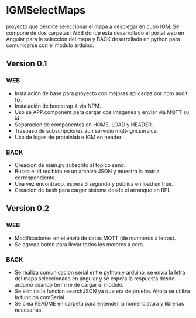 # IGMSelectMaps
proyecto que permite seleccionar el mapa a desplegar en cubo IGM. Se compone de dos carpetas: WEB donde esta desarrollado el portal web en Angular para la selección del mapa y BACK desarrollada en python para comunicarse con el modulo arduino. 

## Version 0.1
### WEB
* Instalación de base para proyecto con mejoras aplicadas por npm audit fix.
* Instalación de bootstrap 4 via NPM.
* Uso se APP.component para cargar dos imagenes y enviar via MQTT su id.
* Separacion de componentes en HOME, LOAD y HEADER.
* Traspaso de subscripciones aun servicio mqtt-igm.service.
* Uso de logos de proteinlab e IGM en header.

### BACK
* Creacion de main.py subscrito al topico send.
* Busca el id recibido en un archivo JSON y muestra la matriz correspondiente.
* Una vez encontrado, espera 3 segundo y publica en load un true. 
* Creacion de bash para cargar sistema desde el arranque en RPI.

## Version 0.2
### WEB
* Modificaciones en el envio de datos MQTT (de numneros a letras).
* Se agrega boton para llevar todos los motores a cero.

### BACK
* Se realiza comunicacion serial entre python y arduino, se envia la letra del mapa seleccionado en angular y se espera la respuesta desde arduino cuando termine de cargar el modulo.
* Se elimina la funcion searchJSON ya que era de prueba. Ahora se utiliza la funcion comSerial.
* Se crea README en carpeta para entender la nomenclatura y librerias necesarias.
